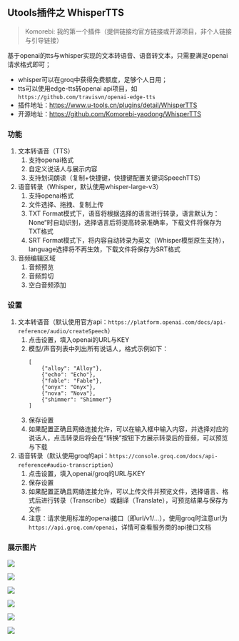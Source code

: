 ## Utools插件之 WhisperTTS
> Komorebi: 我的第一个插件（提供链接均官方链接或开源项目，非个人链接与引导链接）

基于openai的tts与whisper实现的文本转语音、语音转文本，只需要满足openai请求格式即可；
* whisper可以在groq中获得免费额度，足够个人日用；
* tts可以使用edge-tts转openai api项目，如`https://github.com/travisvn/openai-edge-tts`
* 插件地址：https://www.u-tools.cn/plugins/detail/WhisperTTS
* 开源地址：https://github.com/Komorebi-yaodong/WhisperTTS

### 功能

1. 文本转语音（TTS）
   1. 支持openai格式
   2. 自定义说话人与展示内容
   3. 支持划词朗读（复制+快捷键，快捷键配置关键词SpeechTTS）
2. 语音转录（Whisper，默认使用whisper-large-v3）
   1. 支持openai格式
   2. 文件选择、拖拽、复制上传
   3. TXT Format模式下，语音将根据选择的语言进行转录，语言默认为：None“时自动识别，选择语言后将提高转录准确率，下载文件将保存为TXT格式
   4. SRT Format模式下，将内容自动转录为英文（Whisper模型原生支持），language选择将不再生效，下载文件将保存为SRT格式
3. 音频编辑区域
   1. 音频预览
   2. 音频剪切
   3. 空白音频添加


### 设置

1. 文本转语音（默认使用官方api：`https://platform.openai.com/docs/api-reference/audio/createSpeech`）
   1. 点击设置，填入openai的URL与KEY
   2. 模型/声音列表中列出所有说话人，格式示例如下：
        ```
        [
            {"alloy": "Alloy"},
            {"echo": "Echo"},
            {"fable": "Fable"},
            {"onyx": "Onyx"},
            {"nova": "Nova"},
            {"shimmer": "Shimmer"}
        ]
        ```
   3. 保存设置
   4. 如果配置正确且网络连接允许，可以在输入框中输入内容，并选择对应的说话人，点击转录后将会在“转换”按钮下方展示转录后的音频，可以预览与下载
2. 语音转录（默认使用groq的api：`https://console.groq.com/docs/api-reference#audio-transcription`）
   1. 点击设置，填入openai/groq的URL与KEY
   2. 保存设置
   3. 如果配置正确且网络连接允许，可以上传文件并预览文件，选择语言、格式后进行转录（Transcribe）或翻译（Translate），可预览结果与保存为文件
   4. 注意：请求使用标准的openai接口（即url/v1/...），使用groq时注意url为`https://api.groq.com/openai`，详情可查看服务商的api接口文档

### 展示图片

![](https://github.001412.xyz/Komorebi-yaodong/picx-images-hosting/raw/master/2025-05/1_1746528960174.png)

![](https://github.001412.xyz/Komorebi-yaodong/picx-images-hosting/raw/master/2025-05/2_1746528961663.png)

![](https://github.001412.xyz/Komorebi-yaodong/picx-images-hosting/raw/master/2025-05/3_1746528963110.png)

![](https://github.001412.xyz/Komorebi-yaodong/picx-images-hosting/raw/master/2025-05/4_1746528964066.png)

![](https://github.001412.xyz/Komorebi-yaodong/picx-images-hosting/raw/master/2025-05/5_1746528965240.png)

![](https://github.001412.xyz/Komorebi-yaodong/picx-images-hosting/raw/master/2025-05/6_1746528966657.png)